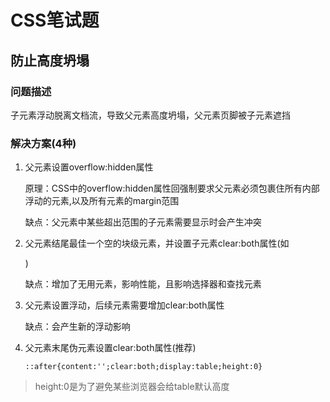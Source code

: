 # CSS笔试题

## 防止高度坍塌

### 问题描述

子元素浮动脱离文档流，导致父元素高度坍塌，父元素页脚被子元素遮挡

### 解决方案(4种)

1. 父元素设置overflow:hidden属性

   原理：CSS中的overflow:hidden属性回强制要求父元素必须包裹住所有内部浮动的元素,以及所有元素的margin范围

   缺点：父元素中某些超出范围的子元素需要显示时会产生冲突

2. 父元素结尾最佳一个空的块级元素，并设置子元素clear:both属性(如<div style="clear:both"/>)

   缺点：增加了无用元素，影响性能，且影响选择器和查找元素

3. 父元素设置浮动，后续元素需要增加clear:both属性

   缺点：会产生新的浮动影响

4. 父元素末尾伪元素设置clear:both属性(推荐)

   `::after{content:'';clear:both;display:table;height:0}`

> height:0是为了避免某些浏览器会给table默认高度